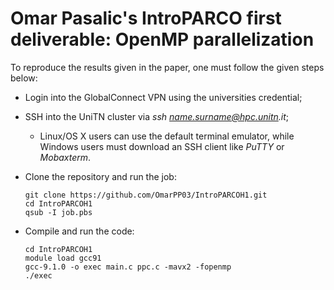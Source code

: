 
# Omar Pasalic's IntroPARCO first deliverable: OpenMP parallelization

To reproduce the results given in the paper, one must follow the given steps below:

- Login into the GlobalConnect VPN using the universities credential;
- SSH into the UniTN cluster via _ssh name.surname@hpc.unitn.it_;
    - Linux/OS X users can use the default terminal emulator, while Windows users must download an SSH client like _PuTTY_ or _Mobaxterm_.
- Clone the repository and run the job:

    ```
    git clone https://github.com/OmarPP03/IntroPARCOH1.git
    cd IntroPARCOH1
    qsub -I job.pbs
    ```
- Compile and run the code:

    ```
    cd IntroPARCOH1
    module load gcc91
    gcc-9.1.0 -o exec main.c ppc.c -mavx2 -fopenmp
    ./exec
    ```

